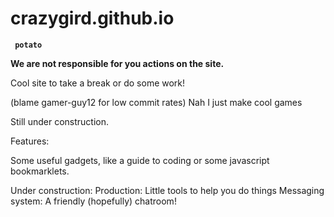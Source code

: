# crazygird.github.io

**``` potato```**

**We are not responsible for you actions on the site.**

Cool site to take a break or do some work!


(blame gamer-guy12 for low commit rates)
Nah I just make cool games


Still under construction.

Features:


Some useful gadgets, like a guide to coding or some javascript bookmarklets.

Under construction:
Production: Little tools to help you do things
Messaging system: A friendly (hopefully) chatroom!
